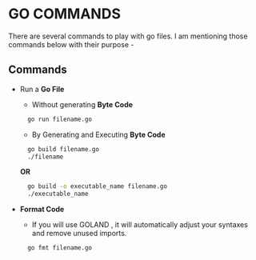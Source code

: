 # GO COMMANDS

There are several commands to play with go files. I am mentioning those commands below with their purpose -

## Commands
- Run a **Go File**
  - Without generating **Byte Code**
  ```bash
    go run filename.go
  ```
  - By Generating and Executing **Byte Code**
  ```bash
    go build filename.go
    ./filename
  ```
  **OR**
    ```bash
      go build -o executable_name filename.go
      ./executable_name
    ```

- **Format Code** 
  - If you will use GOLAND , it will automatically adjust your syntaxes
  and remove unused imports.
  ```bash
    go fmt filename.go
  ```